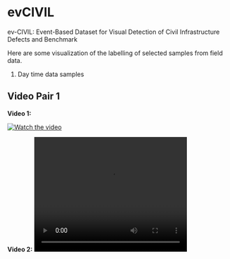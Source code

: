 # evCIVIL
ev-CIVIL: Event-Based Dataset for Visual Detection of Civil Infrastructure Defects and Benchmark


Here are some visualization of the labelling of selected samples from field data.

1. Day time data samples

## Video Pair 1

**Video 1:**

[![Watch the video](https://img.youtube.com/vi/_5tFXJQIzi4/0.jpg)](https://www.youtube.com/watch?v=_WGsAN4cz99E)

**Video 2:**
<video width="346" height="260" controls>
  <source src="[video1_comparison.mp4](https://github.com/gwgknudayanga/evCIVIL/blob/main/visualization_videos/frame_day_spall.mp4)" type="video/avi">
  Your browser does not support the video tag.
</video>
